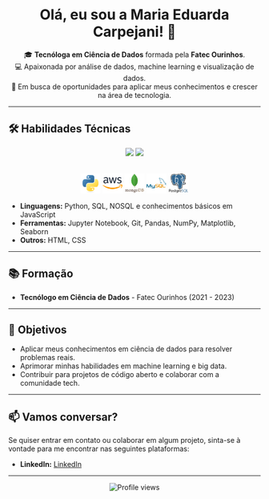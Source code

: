 <h1 align="center">Olá, eu sou a Maria Eduarda Carpejani! 👋</h1>

<p align="center">
  🎓 <strong>Tecnóloga em Ciência de Dados</strong> formada pela <strong>Fatec Ourinhos</strong>. <br>
  💻 Apaixonada por análise de dados, machine learning e visualização de dados. <br>
  🚀 Em busca de oportunidades para aplicar meus conhecimentos e crescer na área de tecnologia.
</p>

---

<h2>🛠️ Habilidades Técnicas</h2>
<div align="center">
  <img height="180em" src="https://github-readme-stats.vercel.app/api?username=mariaeduardacarpejani&show_icons=true&theme=bear&include_all_commits=true&count_private=true"/>
  <img height="180em" src="https://github-readme-stats.vercel.app/api/top-langs/?username=mariaeduardacarpejani&layout=compact&langs_count=16&theme=bear"/>
</div>

<div style="display: inline_block"><br>
  <p align="center">
    <img src="https://raw.githubusercontent.com/devicons/devicon/master/icons/python/python-original.svg" alt="Python" width="40" height="40"/>
    <img src="https://raw.githubusercontent.com/devicons/devicon/master/icons/amazonwebservices/amazonwebservices-original-wordmark.svg" alt="AWS" width="40" height="40"/>
    <img src="https://raw.githubusercontent.com/devicons/devicon/master/icons/mongodb/mongodb-original-wordmark.svg" alt="MongoDB" width="40" height="40"/>
    <img src="https://raw.githubusercontent.com/devicons/devicon/master/icons/mysql/mysql-original-wordmark.svg" alt="MySQL" width="40" height="40"/>
    <img src="https://raw.githubusercontent.com/devicons/devicon/master/icons/postgresql/postgresql-original-wordmark.svg" alt="PostgreSQL" width="40" height="40"/>
  </p>
</div>

<ul>
  <li><strong>Linguagens:</strong> Python, SQL, NOSQL e conhecimentos básicos em JavaScript</li>
  <li><strong>Ferramentas:</strong> Jupyter Notebook, Git, Pandas, NumPy, Matplotlib, Seaborn</li>
  <li><strong>Outros:</strong> HTML, CSS</li>
</ul>

---


<h2>📚 Formação</h2>
<ul>
 <li><strong>Tecnólogo em Ciência de Dados</strong> - Fatec Ourinhos (2021 - 2023)</li>
</ul>

---

<h2>🌟 Objetivos</h2>
<ul>
 <li>Aplicar meus conhecimentos em ciência de dados para resolver problemas reais.</li>
  <li> Aprimorar minhas habilidades em machine learning e big data.</li>
  <li> Contribuir para projetos de código aberto e colaborar com a comunidade tech.</li>
</ul>

---

<h2>📫 Vamos conversar?</h2>
<p>Se quiser entrar em contato ou colaborar em algum projeto, sinta-se à vontade para me encontrar nas seguintes plataformas:</p>
<ul>
  <li><strong>LinkedIn:</strong> <a href="https://www.linkedin.com/in/maria-eduarda-de-oliveira-carpejani-003057267/">LinkedIn</a></li>
</ul>

---

<p align="center">
  <img src="https://komarev.com/ghpvc/?username=mariaeduardacarpejani&label=Profile%20views&color=0e75b6&style=flat" alt="Profile views">
</p>

